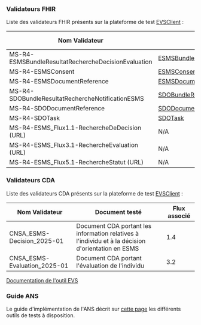 ### Validateurs FHIR

Liste des validateurs FHIR présents sur la plateforme de test [EVSClient](https://interop.esante.gouv.fr/evs) :

| Nom Validateur                                      | Profil testé  | Flux associé(s) |
| --------------------------------------------------- | ----------------- | ------------- |
| MS-R4-ESMSBundleResultatRechercheDecisionEvaluation | [ESMSBundleResultatRechercheDecisionEvaluation](StructureDefinition-esms-bundle-resultat-recherche-decision-evaluation.html)            | 1.2 / 3.2 |
| MS-R4-ESMSConsent                                   | [ESMSConsent](StructureDefinition-esms-consent.html)           | 2 |
| MS-R4-ESMSDocumentReference                         | [ESMSDocumentReference](StructureDefinition-esms-document-reference.html) | 1.4 |
| MS-R4-SDOBundleResultatRechercheNotificationESMS    | [SDOBundleResultatRechercheNotification](StructureDefinition-sdo-bundle-resultat-recherche-notification-esms.html)           | 5.2 |
| MS-R4-SDODocumentReference                          | [SDODocumentReference](StructureDefinition-sdo-document-reference.html) | N/A |
| MS-R4-SDOTask                                       | [SDOTask](StructureDefinition-sdo-task.html)             | 4 / 5.2 |
| MS-R4-ESMS_Flux1.1-RechercheDeDecision (URL)        |          N/A      | 1.1 |
| MS-R4-ESMS_Flux3.1-RechercheEvaluation (URL)        |            N/A    | 3.1 |
| MS-R4-ESMS_Flux5.1-RechercheStatut (URL)        |            N/A    | 5.1 |

### Validateurs CDA

Liste des validateurs CDA présents sur la plateforme de test [EVSClient](https://interop.esante.gouv.fr/evs) :

| Nom Validateur | Document testé | Flux associé |
| --------------------------------------------------- | ----------------- | ----------------------------------------------------------------------------------------------------------------- |
| CNSA_ESMS-Decision_2025-01 | Document CDA portant les information relatives à l'individu et à la décision d'orientation en ESMS | 1.4 |
| CNSA_ESMS-Evaluation_2025-01 | Document CDA portant l'évaluation de l'individu | 3.2 |

[Documentation de l'outil EVS](https://gazelle.ihe.net/gazelle-documentation/EVS-Client/user.html)

<!-- les simulateurs n'ont pas été mis à jour par rapport à la version 4.0.3 de l'IG 

### Simulateurs

Un outillage permettant de tester et simuler des messages clients (SI-ESMS) et serveur (SI-SDO) est mis à disposition sur la plateforme [Gazelle Web Service Tester](https://interop.esante.gouv.fr/gazelle-webservice-tester/project/projectList.seam?cid=103)

[Mode opératoire ESMS](ESMS_Mode_Operatoire_GWT_V1.0.pdf)

[Documentation de l'outil GWT](https://gazelle.ihe.net/gazelle-documentation/Gazelle-Webservice-Tester/user.html)
-->

### Guide ANS

Le guide d'implémentation de l'ANS décrit sur [cette page](https://interop.esante.gouv.fr/ig/documentation/tests.html) les différents outils de tests à disposition.

